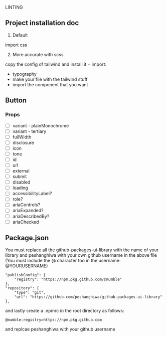 LINTING

## Project installation doc

1. Default

import css

2. More accurate with scss

copy the config of tailwind and install it + import:
- typography
- make your file with the tailwind stuff
- import the component that you want

## Button

### Props
- [ ] variant - plainMonochrome
- [ ] variant - tertiary
- [ ] fullWidth
- [ ] disclosure
- [ ] icon
- [ ] tone
- [ ] id
- [ ] url
- [ ] external
- [ ] submit
- [ ] disabled
- [ ] loading
- [ ] accessibilityLabel?
- [ ] role?
- [ ] ariaControls?
- [ ] ariaExpanded?
- [ ] ariaDescribedBy?
- [ ] ariaChecked

## Package.json

You must replace all the github-packages-ui-library with the name of your library and peshanghiwa with your own github username in the above file (You must include the @ character too in the username: @YOURUSERNAME)

    "publishConfig": {
        "registry": "https://npm.pkg.github.com/@mumble"
    },
    "repository": {
        "type": "git",
        "url": "https://github.com/peshanghiwa/github-packages-ui-library"
    },

and lastly create a .npmrc in the root directory as follows:
    
    @mumble:registry=https://npm.pkg.github.com

and replcae peshanghiwa with your github username
